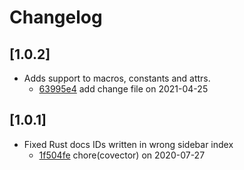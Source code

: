 # Changelog

## \[1.0.2]

-   Adds support to macros, constants and attrs.
    -   [63995e4](https://github.com/tauri-apps/rustdocusaurus/commit/63995e4244ddf990cb56ee69088c64f3499b6f14)
        add change file on 2021-04-25

## \[1.0.1]

-   Fixed Rust docs IDs written in wrong sidebar index
    -   [1f504fe](https://github.com/tauri-apps/rustdocusaurus/commit/1f504fe9cf5b42790d3b623a0a30b8918864160b)
        chore(covector) on 2020-07-27
